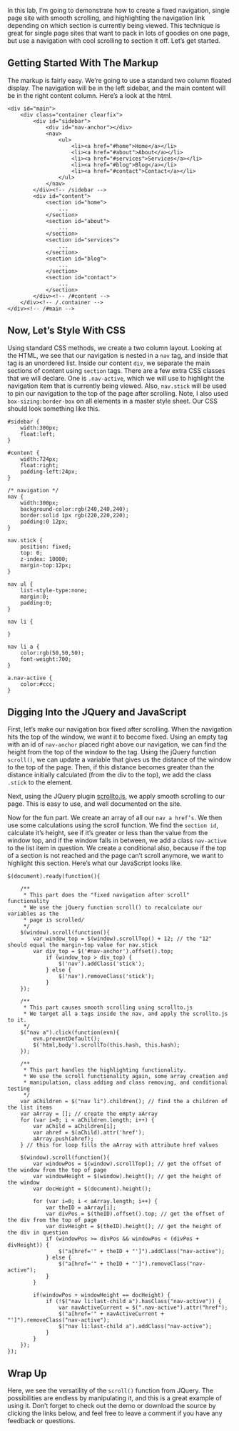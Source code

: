 In this lab, I’m going to demonstrate how to create a fixed navigation, single page site with smooth scrolling, and highlighting the navigation link depending on which section is currently being viewed. This technique is great for single page sites that want to pack in lots of goodies on one page, but use a navigation with cool scrolling to section it off. Let’s get started.

## Getting Started With The Markup

The markup is fairly easy. We’re going to use a standard two column floated display. The navigation will be in the left sidebar, and the main content will be in the right content column. Here’s a look at the html.

```language-markup
<div id="main">
    <div class="container clearfix">        
        <div id="sidebar">
            <div id="nav-anchor"></div>
            <nav>
                <ul>
                    <li><a href="#home">Home</a></li>
                    <li><a href="#about">About</a></li>
                    <li><a href="#services">Services</a></li>
                    <li><a href="#blog">Blog</a></li>
                    <li><a href="#contact">Contact</a></li>
                </ul>
            </nav>
        </div><!-- /sidebar -->
        <div id="content">
            <section id="home">
                ...
            </section>
            <section id="about">
                ...
            </section>
            <section id="services">
                ...
            </section>
            <section id="blog">
                ...
            </section>
            <section id="contact">
                ...
            </section>
        </div><!-- /#content -->
    </div><!-- /.container -->
</div><!-- /#main -->
```

## Now, Let’s Style With CSS

Using standard CSS methods, we create a two column layout. Looking at the HTML, we see that our navigation is nested in a `nav` tag, and inside that tag is an unordered list. Inside our content `div`, we separate the main sections of content using `section` tags. There are a few extra CSS classes that we will declare. One is `.nav-active`, which we will use to highlight the navigation item that is currently being viewed. Also, `nav.stick` will be used to pin our navigation to the top of the page after scrolling. Note, I also used `box-sizing:border-box` on all elements in a master style sheet. Our CSS should look something like this.

```language-css
#sidebar {
    width:300px;
    float:left;
}

#content {
    width:724px;
    float:right;
    padding-left:24px;
}

/* navigation */
nav {
    width:300px;
    background-color:rgb(240,240,240);
    border:solid 1px rgb(220,220,220);
    padding:0 12px;
}

nav.stick {
    position: fixed;
    top: 0;
    z-index: 10000;
    margin-top:12px;
}

nav ul {
    list-style-type:none;
    margin:0;
    padding:0;
}

nav li {

}

nav li a {
    color:rgb(50,50,50);
    font-weight:700;
}

a.nav-active {
    color:#ccc;
}
```

## Digging Into the JQuery and JavaScript

First, let’s make our navigation box fixed after scrolling. When the navigation hits the top of the window, we want it to become fixed. Using an empty tag with an id of `nav-anchor` placed right above our navigation, we can find the height from the top of the window to the tag. Using the jQuery function `scroll()`, we can update a variable that gives us the distance of the window to the top of the page. Then, if this distance becomes greater than the distance initially calculated (from the div to the top), we add the class `.stick` to the element.

Next, using the JQuery plugin [scrollto.js](http://flesler.blogspot.com/2007/10/jqueryscrollto.html), we apply smooth scrolling to our page. This is easy to use, and well documented on the site.

Now for the fun part. We create an array of all our `nav a href’s`. We then use some calculations using the scroll function. We find the `section id`, calculate it’s height, see if it’s greater or less than the value from the window top, and if the window falls in between, we add a class `nav-active` to the list item in question. We create a conditional also, because if the top of a section is not reached and the page can’t scroll anymore, we want to highlight this section. Here’s what our JavaScript looks like.

```language-javascript
$(document).ready(function(){

    /** 
     * This part does the "fixed navigation after scroll" functionality
     * We use the jQuery function scroll() to recalculate our variables as the 
     * page is scrolled/
     */
    $(window).scroll(function(){
        var window_top = $(window).scrollTop() + 12; // the "12" should equal the margin-top value for nav.stick
        var div_top = $('#nav-anchor').offset().top;
            if (window_top > div_top) {
                $('nav').addClass('stick');
            } else {
                $('nav').removeClass('stick');
            }
    });

    /**
     * This part causes smooth scrolling using scrollto.js
     * We target all a tags inside the nav, and apply the scrollto.js to it.
     */
    $("nav a").click(function(evn){
        evn.preventDefault();
        $('html,body').scrollTo(this.hash, this.hash); 
    });

    /**
     * This part handles the highlighting functionality.
     * We use the scroll functionality again, some array creation and 
     * manipulation, class adding and class removing, and conditional testing
     */
    var aChildren = $("nav li").children(); // find the a children of the list items
    var aArray = []; // create the empty aArray
    for (var i=0; i < aChildren.length; i++) {    
        var aChild = aChildren[i];
        var ahref = $(aChild).attr('href');
        aArray.push(ahref);
    } // this for loop fills the aArray with attribute href values

    $(window).scroll(function(){
        var windowPos = $(window).scrollTop(); // get the offset of the window from the top of page
        var windowHeight = $(window).height(); // get the height of the window
        var docHeight = $(document).height();

        for (var i=0; i < aArray.length; i++) {
            var theID = aArray[i];
            var divPos = $(theID).offset().top; // get the offset of the div from the top of page
            var divHeight = $(theID).height(); // get the height of the div in question
            if (windowPos >= divPos && windowPos < (divPos + divHeight)) {
                $("a[href='" + theID + "']").addClass("nav-active");
            } else {
                $("a[href='" + theID + "']").removeClass("nav-active");
            }
        }

        if(windowPos + windowHeight == docHeight) {
            if (!$("nav li:last-child a").hasClass("nav-active")) {
                var navActiveCurrent = $(".nav-active").attr("href");
                $("a[href='" + navActiveCurrent + "']").removeClass("nav-active");
                $("nav li:last-child a").addClass("nav-active");
            }
        }
    });
});
```

## Wrap Up

Here, we see the versatility of the `scroll()` function from JQuery. The possibilities are endless by manipulating it, and this is a great example of using it. Don’t forget to check out the demo or download the source by clicking the links below, and feel free to leave a comment if you have any feedback or questions.